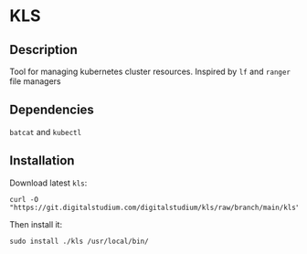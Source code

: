 # KLS
## Description
Tool for managing kubernetes cluster resources. Inspired by `lf` and `ranger` file managers
## Dependencies
`batcat` and `kubectl`
## Installation
Download latest `kls`:
```
curl -O "https://git.digitalstudium.com/digitalstudium/kls/raw/branch/main/kls"
```
Then install it:
```
sudo install ./kls /usr/local/bin/
```

